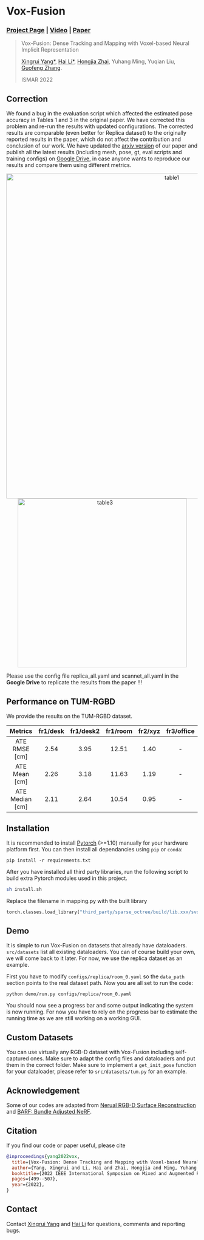 # Vox-Fusion

### [Project Page](https://zju3dv.github.io/Vox-Fusion/) | [Video](https://youtu.be/Prp28y1b2Qs) | [Paper](https://arxiv.org/abs/2210.15858)


> Vox-Fusion: Dense Tracking and Mapping with Voxel-based Neural Implicit Representation 
> 
> [Xingrui Yang*](https://yangxingrui.com/), [Hai Li*](https://garylidd.github.io/), [Hongjia Zhai](https://zhaihongjia.github.io/), Yuhang Ming, Yuqian Liu, [Guofeng Zhang](http://www.cad.zju.edu.cn/home/gfzhang/). 
> 
> ISMAR 2022

## Correction
We found a bug in the evaluation script which affected the estimated pose accuracy in Tables 1 and 3 in the original paper. We have corrected this problem and re-run the results with updated configurations. The corrected results are comparable (even better for Replica dataset) to the originally reported results in the paper, which do not affect the contribution and conclusion of our work. We have updated the [arxiv version](https://arxiv.org/abs/2210.15858) of our paper and publish all the latest results (including mesh, pose, gt, eval scripts and training configs) on [Google Drive](https://drive.google.com/drive/folders/15bwoX44uh1YCsMT4F3Td9n1h2qiUOuVG?usp=share_link), in case anyone wants to reproduce our results and compare them using different metrics.

<p align="center">
<img width="856" alt="table1" src="https://github.com/zju3dv/Vox-Fusion/assets/48756786/d6ad3115-786a-4dc3-b6d7-14b46b5da976">
<img width="445" alt="table3" src="https://github.com/zju3dv/Vox-Fusion/assets/48756786/df18a2cb-b37f-417e-9228-b4e3358034b7">
</p>

Please use the config file replica_all.yaml and scannet_all.yaml in the **Google Drive** to replicate the results from the paper !!!

## Performance on TUM-RGBD
We provide the results on the TUM-RGBD dataset.

|     Metrics      | fr1/desk | fr1/desk2 | fr1/room |fr2/xyz | fr3/office | 
|:----------------:|:-------------:|:--------------:|:--------------:|:-----------------------:|:---------------------:|
|       ATE RMSE [cm]       |     2.54      |      3.95      |      12.51      |          1.40           |        -         |
|       ATE Mean [cm]       |     2.26      |      3.18      |      11.63      |          1.19           |        -         |
|      ATE Median [cm]      |     2.11      |      2.64      |      10.54      |          0.95           |        -         |


## Installation

It is recommended to install [Pytorch](https://pytorch.org/get-started/locally/) (>=1.10) manually for your hardware platform first. You can then install all dependancies using `pip` or `conda`:

```
pip install -r requirements.txt
```

After you have installed all third party libraries, run the following script to build extra Pytorch modules used in this project.

```bash
sh install.sh
```


Replace the filename in mapping.py with the built library
```python
torch.classes.load_library("third_party/sparse_octree/build/lib.xxx/svo.xxx.so")
```


## Demo

It is simple to run Vox-Fusion on datasets that already have dataloaders. `src/datasets` list all existing dataloaders. You can of course build your own, we will come back to it later. For now, we use the replica dataset as an example. 

First you have to modify `configs/replica/room_0.yaml` so the `data_path` section points to the real dataset path. Now you are all set to run the code:

```
python demo/run.py configs/replica/room_0.yaml
```

You should now see a progress bar and some output indicating the system is now running. For now you have to rely on the progress bar to estimate the running time as we are still working on a working GUI.

## Custom Datasets

You can use virtually any RGB-D dataset with Vox-Fusion including self-captured ones. Make sure to adapt the config files and dataloaders and put them in the correct folder. Make sure to implement a `get_init_pose` function for your dataloader, please refer to `src/datasets/tum.py` for an example.

## Acknowledgement

Some of our codes are adapted from [Nerual RGB-D Surface Reconstruction](https://dazinovic.github.io/neural-rgbd-surface-reconstruction/) and [BARF: Bundle Adjusted NeRF](https://github.com/chenhsuanlin/bundle-adjusting-NeRF/blob/main/camera.py).

## Citation

If you find our code or paper useful, please cite

```bibtex
@inproceedings{yang2022vox,
  title={Vox-Fusion: Dense Tracking and Mapping with Voxel-based Neural Implicit Representation},
  author={Yang, Xingrui and Li, Hai and Zhai, Hongjia and Ming, Yuhang and Liu, Yuqian and Zhang, Guofeng},
  booktitle={2022 IEEE International Symposium on Mixed and Augmented Reality (ISMAR)},
  pages={499--507},
  year={2022},
}
```

## Contact
Contact [Xingrui Yang](mailto:xingruiy@gmail.com) and [Hai Li](mailto:gary_li@zju.edu.cn) for questions, comments and reporting bugs.
